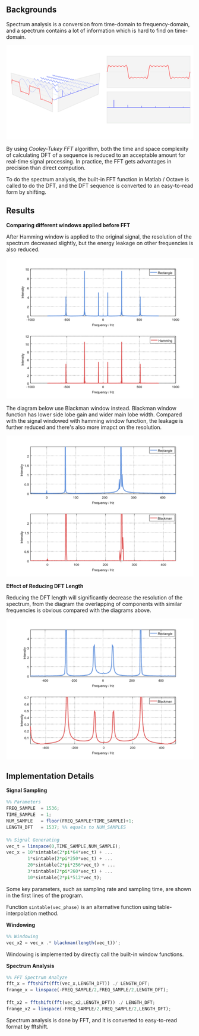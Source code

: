 ## Backgrounds

Spectrum analysis is a conversion from time-domain to frequency-domain, and a spectrum contains a lot of information which is hard to find on time-domain.

![cha3p1](res/cha3p1.png)

By using *Cooley-Tukey FFT* algorithm, both the time and space complexity of calculating DFT of a sequence is reduced to an acceptable amount for real-time signal processing.
In practice, the FFT gets advantages in precision than direct compution.

To do the spectrum analysis, the built-in FFT function in Matlab / Octave is called to do the DFT, and the DFT sequence is converted to an easy-to-read form by shifting.



<div STYLE="page-break-after: always;"></div>

## Results

**Comparing different windows applied before FFT**

After Hamming window is applied to the original signal, the resolution of the spectrum decreased slightly, but the energy leakage on other frequencies is also reduced.

![plt01](res/plt01.png)

The diagram below use Blackman window instead. Blackman window function has lower side lobe gain and wider main lobe width. Compared with the signal windowed with hamming window function, the leakage is further reduced and there's also more imapct on the resolution. 

![plt01](res/plt02.png)

**Effect of Reducing DFT Length**

Reducing the DFT length will significantly decrease the resolution of the spectrum, from the diagram the overlapping of components with similar frequencies is obvious compared with the diagrams above.

![plt01](res/plt03.png)

<div STYLE="page-break-after: always;"></div>

## Implementation Details

**Signal Sampling**

```octave
%% Parameters
FREQ_SAMPLE  = 1536;
TIME_SAMPLE  = 1;
NUM_SAMPLE   = floor(FREQ_SAMPLE*TIME_SAMPLE)+1;
LENGTH_DFT   = 1537; %% equals to NUM_SAMPLES

%% Signal Generating
vec_t = linspace(0,TIME_SAMPLE,NUM_SAMPLE);
vec_x = 10*sintable(2*pi*64*vec_t) + ...
        1*sintable(2*pi*250*vec_t) + ...
        20*sintable(2*pi*256*vec_t) + ...
        3*sintable(2*pi*260*vec_t) + ...
        10*sintable(2*pi*512*vec_t);
```

Some key parameters, such as sampling rate and sampling time, are shown in the first lines of the program.

Function `sintable(vec_phase)` is an alternative function using table-interpolation method.

  

**Windowing**

```octave
%% Windowing
vec_x2 = vec_x .* blackman(length(vec_t))';
```

Windowing is implemented by directly call the built-in window functions.

  

**Spectrum Analysis**

```octave
%% FFT Spectrum Analyze
fft_x = fftshift(fft(vec_x,LENGTH_DFT)) ./ LENGTH_DFT;
frange_x = linspace(-FREQ_SAMPLE/2,FREQ_SAMPLE/2,LENGTH_DFT);
    
fft_x2 = fftshift(fft(vec_x2,LENGTH_DFT)) ./ LENGTH_DFT;
frange_x2 = linspace(-FREQ_SAMPLE/2,FREQ_SAMPLE/2,LENGTH_DFT);
```

Spectrum analysis is done by FFT, and it is converted to easy-to-read format by fftshift.
